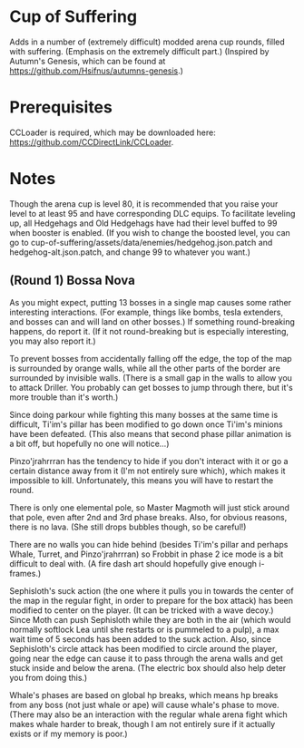 # Cup of Suffering

Adds in a number of (extremely difficult) modded arena cup rounds, filled with suffering. (Emphasis on the extremely difficult part.) (Inspired by Autumn's Genesis, which can be found at https://github.com/Hsifnus/autumns-genesis.)

# Prerequisites

CCLoader is required, which may be downloaded here: https://github.com/CCDirectLink/CCLoader.

# Notes

Though the arena cup is level 80, it is recommended that you raise your level to at least 95 and have corresponding DLC equips. To facilitate leveling up, all Hedgehags and Old Hedgehags have had their level buffed to 99 when booster is enabled. (If you wish to change the boosted level, you can go to cup-of-suffering/assets/data/enemies/hedgehog.json.patch and hedgehog-alt.json.patch, and change 99 to whatever you want.)

## (Round 1) Bossa Nova

As you might expect, putting 13 bosses in a single map causes some rather interesting interactions. (For example, things like bombs, tesla extenders, and bosses can and will land on other bosses.) If something round-breaking happens, do report it. (If it not round-breaking but is especially interesting, you may also report it.)

To prevent bosses from accidentally falling off the edge, the top of the map is surrounded by orange walls, while all the other parts of the border are surrounded by invisible walls. (There is a small gap in the walls to allow you to attack Driller. You probably can get bosses to jump through there, but it's more trouble than it's worth.)

Since doing parkour while fighting this many bosses at the same time is difficult, Ti'im's pillar has been modified to go down once Ti'im's minions have been defeated. (This also means that second phase pillar animation is a bit off, but hopefully no one will notice...)

Pinzo'jrahrrran has the tendency to hide if you don't interact with it or go a certain distance away from it (I'm not entirely sure which), which makes it impossible to kill. Unfortunately, this means you will have to restart the round.

There is only one elemental pole, so Master Magmoth will just stick around that pole, even after 2nd and 3rd phase breaks. Also, for obvious reasons, there is no lava. (She still drops bubbles though, so be careful!)

There are no walls you can hide behind (besides Ti'im's pillar and perhaps Whale, Turret, and Pinzo'jrahrrran) so Frobbit in phase 2 ice mode is a bit difficult to deal with. (A fire dash art should hopefully give enough i-frames.)

Sephisloth's suck action (the one where it pulls you in towards the center of the map in the regular fight, in order to prepare for the box attack) has been modified to center on the player. (It can be tricked with a wave decoy.) Since Moth can push Sephisloth while they are both in the air (which would normally softlock Lea until she restarts or is pummeled to a pulp), a max wait time of 5 seconds has been added to the suck action. Also, since Sephisloth's circle attack has been modified to circle around the player, going near the edge can cause it to pass through the arena walls and get stuck inside and below the arena. (The electric box should also help deter you from doing this.)

Whale's phases are based on global hp breaks, which means hp breaks from any boss (not just whale or ape) will cause whale's phase to move. (There may also be an interaction with the regular whale arena fight which makes whale harder to break, though I am not entirely sure if it actually exists or if my memory is poor.)
